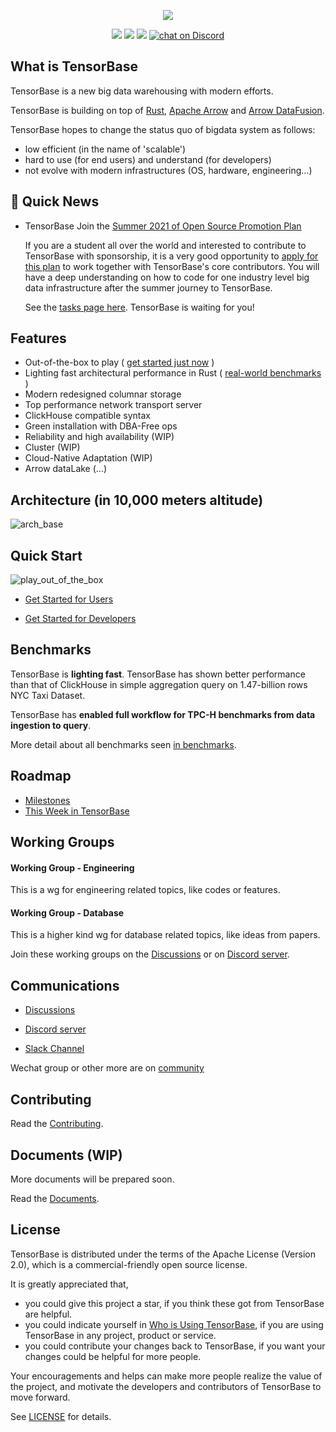 
<p align="center">
    <img src="https://user-images.githubusercontent.com/237573/117403590-fba83180-af3a-11eb-9464-276af1ad1b80.png">
</p>

<p align="center">
<img src="https://img.shields.io/github/license/tensorbase/tensorbase">
<img src="https://img.shields.io/github/issues/tensorbase/tensorbase">
<img src="https://img.shields.io/github/workflow/status/tensorbase/tensorbase/Base%20Integ%20Sanity%20Checks">
<a href="https://discord.com/invite/E72n2jzgKD">
  <img src="https://img.shields.io/discord/794816685978419210?logo=discord"
  alt="chat on Discord">
</a>
</p>

## What is TensorBase
TensorBase is a new big data warehousing with modern efforts.

TensorBase is building on top of [Rust](https://www.rust-lang.org/), [Apache Arrow](https://github.com/apache/arrow-rs) and [Arrow DataFusion](https://github.com/apache/arrow-datafusion).

TensorBase hopes to change the status quo of bigdata system as follows:
  * low efficient (in the name of 'scalable')
  * hard to use (for end users) and understand (for developers)
  * not evolve with modern infrastructures (OS, hardware, engineering...)

## :rocket: Quick News

* TensorBase Join the [Summer 2021 of Open Source Promotion Plan](https://summer.iscas.ac.cn/#/homepage?lang=en)

    If you are a student all over the world and interested to contribute to TensorBase with sponsorship, it is a very good opportunity to [apply for this plan](https://summer.iscas.ac.cn/#/org/orgdetail/tensorbase?lang=en) to work together with TensorBase's core contributors. You will have a deep understanding on how to code for one industry level big data infrastructure after the summer journey to TensorBase. 

    See the [tasks page here](https://github.com/tensorbase/tensorbase/blob/main/docs/summer_2021_ospp.md). TensorBase is waiting for you!

## Features

* Out-of-the-box to play ( [get started just now](#quick-start) )
* Lighting fast architectural performance in Rust ( [real-world benchmarks](#benchmarks) )
* Modern redesigned columnar storage 
* Top performance network transport server  
* ClickHouse compatible syntax
* Green installation with DBA-Free ops
* Reliability and high availability (WIP)
* Cluster (WIP)
* Cloud-Native Adaptation (WIP)
* Arrow dataLake (...)

## Architecture (in 10,000 meters altitude)

![arch_base](https://user-images.githubusercontent.com/237573/115341887-efeb0a00-a1db-11eb-8aea-0c6cef2ba1ca.jpg)

## Quick Start

![play_out_of_the_box](https://user-images.githubusercontent.com/237573/115368682-e5d80400-a1f9-11eb-9a9e-deeb4d5d58d2.gif)

* [Get Started for Users](/docs/get_started_users.md) 

* [Get Started for Developers](/docs/get_started_developers.md) 

## Benchmarks

TensorBase is **lighting fast**. TensorBase has shown better performance than that of ClickHouse in simple aggregation query on 1.47-billion rows NYC Taxi Dataset.

TensorBase has **enabled full workflow for TPC-H benchmarks from data ingestion to query**.

More detail about all benchmarks seen [in benchmarks](https://github.com/tensorbase/benchmarks).

## Roadmap

* [Milestones](https://github.com/tensorbase/tensorbase/milestones)
* [This Week in TensorBase](https://tensorbase.io/tw/)

## Working Groups

#### Working Group - Engineering
This is a wg for engineering related topics, like codes or features.

#### Working Group - Database
This is a higher kind wg for database related topics, like ideas from papers.

Join these working groups on the [Discussions](https://github.com/tensorbase/tensorbase/discussions) or on [Discord server](https://discord.gg/E72n2jzgKD).


## Communications

* [Discussions](https://github.com/tensorbase/tensorbase/discussions)

* [Discord server](https://discord.gg/E72n2jzgKD)

* [Slack Channel](https://join.slack.com/t/tensorbase/shared_invite/zt-ntwmjvpu-TQ9drOdUwNJWmUTXvxMumA)

Wechat group or other more are on [community](https://tensorbase.io/community/)

## Contributing

Read the [Contributing](/docs/CONTRIBUTING.md).

## Documents (WIP)

More documents will be prepared soon.

Read the [Documents](/docs/docs.md).

## License
TensorBase is distributed under the terms of the Apache License (Version 2.0), which is a commercial-friendly open source license.

It is greatly appreciated that,

* you could give this project a star, if you think these got from TensorBase are helpful.
* you could indicate yourself in [Who is Using TensorBase](/docs/who_using.md), if you are using TensorBase in any project, product or service. 
* you could contribute your changes back to TensorBase, if you want your changes could be helpful for more people.

Your encouragements and helps can make more people realize the value of the project, and motivate the developers and contributors of TensorBase to move forward.

See [LICENSE](LICENSE) for details.

